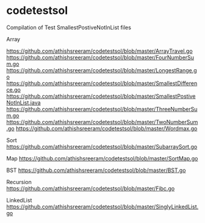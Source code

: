 # codetestsol
Compilation of Test SmallestPostiveNotInList files

Array

https://github.com/athishsreeram/codetestsol/blob/master/ArrayTravel.go
https://github.com/athishsreeram/codetestsol/blob/master/FourNumberSum.go
https://github.com/athishsreeram/codetestsol/blob/master/LongestRange.go
https://github.com/athishsreeram/codetestsol/blob/master/SmallestDifference.go
https://github.com/athishsreeram/codetestsol/blob/master/SmallestPostiveNotInList.java
https://github.com/athishsreeram/codetestsol/blob/master/ThreeNumberSum.go
https://github.com/athishsreeram/codetestsol/blob/master/TwoNumberSum.go
https://github.com/athishsreeram/codetestsol/blob/master/Wordmax.go

Sort
https://github.com/athishsreeram/codetestsol/blob/master/SubarraySort.go

Map
https://github.com/athishsreeram/codetestsol/blob/master/SortMap.go


BST
https://github.com/athishsreeram/codetestsol/blob/master/BST.go


Recursion
https://github.com/athishsreeram/codetestsol/blob/master/Fibc.go

LinkedList
https://github.com/athishsreeram/codetestsol/blob/master/SinglyLinkedList.go